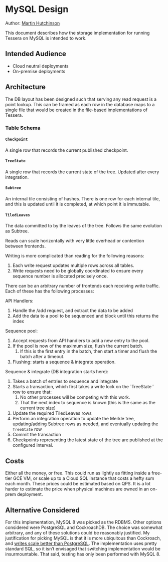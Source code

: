 # MySQL Design

Author: [Martin Hutchinson](https://github.com/mhutchinson)

This document describes how the storage implementation for running Tessera on MySQL is intended to work.

## Intended Audience

- Cloud neutral deployments
- On-premise deployments

## Architecture

The DB layout has been designed such that serving any read request is a point lookup. This can be framed as each row in the database maps to a single file that would be created in the file-based implementations of Tessera.

### Table Schema

#### `Checkpoint`

A single row that records the current published checkpoint.

#### `TreeState`

A single row that records the current state of the tree. Updated after every integration.

#### `Subtree`

An internal tile consisting of hashes. There is one row for each internal tile, and this is updated until it is completed, at which point it is immutable.

#### `TiledLeaves`

The data committed to by the leaves of the tree. Follows the same evolution as Subtree.
 
Reads can scale horizontally with very little overhead or contention between frontends.

Writing is more complicated than reading for the following reasons:

1. Each write request updates multiple rows across all tables.
1. Write requests need to be globally coordinated to ensure every sequence number is allocated precisely once.

There can be an arbitrary number of frontends each receiving write traffic. Each of these has the following processes:

API Handlers:

1. Handle the /add request, and extract the data to be added
1. Add the data to a pool to be sequenced and block until this returns the index

Sequence pool:

1. Accept requests from API handlers to add a new entry to the pool.
1. If the pool is now of the maximum size, flush the current batch.
   1. If this is the first entry in the batch, then start a timer and flush the batch after a timeout.
1. Flushing: starts a sequence & integrate operation.

Sequence & integrate (DB integration starts here):

1. Takes a batch of entries to sequence and integrate
1. Starts a transaction, which first takes a write lock on the `TreeState`` row to ensure that:
   1. No other processes will be competing with this work.
   1. That the next index to sequence is known (this is the same as the current tree size)
1. Update the required TiledLeaves rows
1. Perform an integration operation to update the Merkle tree, updating/adding Subtree rows as needed, and eventually updating the `TreeState` row
1. Commit the transaction
1. Checkpoints representing the latest state of the tree are published at the configured interval.

## Costs

Either all the money, or free. This could run as lightly as fitting inside a free-tier GCE VM, or scale up to a Cloud SQL instance that costs a hefty sum each month. These prices could be estimated based on QPS. It is a lot harder to estimate the price when physical machines are owned in an on-prem deployment.

## Alternative Considered

For this implementation, MySQL 8 was picked as the RDBMS. Other options considered were PostgreSQL and CockroachDB. The choice was somewhat arbitrary, and any of these solutions could be reasonably justified. My justification for picking MySQL is that it is more ubiquitous than Cockroach, and [writes scale better than PostgreSQL](https://www.uber.com/en-GB/blog/postgres-to-mysql-migration/). The implementation uses pretty standard SQL, so it isn’t envisaged that switching implementation would be insurmountable. That said, testing has only been performed with MySQL 8.
